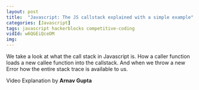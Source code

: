 ```yaml
---
layout: post
title:  "Javascript: The JS callstack explained with a simple example"
categories: [Javascript]
tags: javascript hackerblocks competitive-coding
vidId: w6QGEiQceOM
img: 
---
```


We take a look at what the call stack in Javascript is. How a caller function loads a new callee function into the callstack. And when we throw a new Error how the entire stack trace is available to us.

Video Explanation by **Arnav Gupta**
